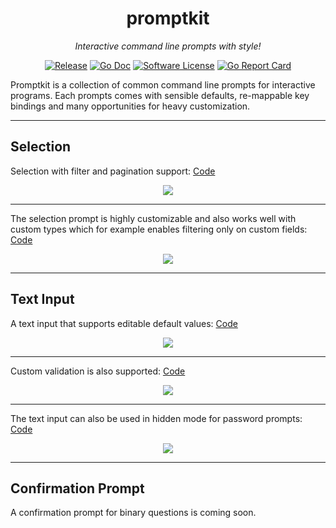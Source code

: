 <p align="center">
  <h1 align="center"><b>promptkit</b></h1>
  <p align="center"><i>Interactive command line prompts with style!</i></p>
  <p align="center">
    <a href="https://github.com/erikgeiser/promptkit/releases/latest"><img alt="Release" src="https://img.shields.io/github/release/erikgeiser/promptkit.svg?style=for-the-badge"></a>
    <a href="https://pkg.go.dev/github.com/erikgeiser/promptkit"><img alt="Go Doc" src="https://img.shields.io/badge/godoc-reference-blue.svg?style=for-the-badge"></a>
    <a href="/LICENSE.md"><img alt="Software License" src="https://img.shields.io/badge/license-MIT-brightgreen.svg?style=for-the-badge"></a>
    <a href="https://goreportcard.com/report/github.com/erikgeiser/promptkit"><img alt="Go Report Card" src="https://goreportcard.com/badge/github.com/erikgeiser/promptkit?style=for-the-badge"></a>
  </p>
</p>

Promptkit is a collection of common command line prompts for interactive
programs. Each prompts comes with sensible defaults, re-mappable key bindings
and many opportunities for heavy customization.

---

## Selection

Selection with filter and pagination support: [Code](https://github.com/erikgeiser/promptkit/blob/ea17c82a1ba5299a2eb2b00bc1b1b5baf4e52a5e/examples/selection/main.go#L11-L150)

<p align="center">
  <a href="https://asciinema.org/a/8co2qSgAIxRZBJzvX5iZXwUqF" target="_blank"><img src="https://asciinema.org/a/8co2qSgAIxRZBJzvX5iZXwUqF.svg" /></a>
</p>

---

The selection prompt is highly customizable and also works well with custom
types which for example enables filtering only on custom fields: [Code](https://github.com/erikgeiser/promptkit/blob/ea17c82a1ba5299a2eb2b00bc1b1b5baf4e52a5e/examples/selection_custom/main.go#L55-L70)

<p align="center">
  <a href="https://asciinema.org/a/Uw7QjXK7nZ0eHmigqIzdDXk3C" target="_blank"><img src="https://asciinema.org/a/Uw7QjXK7nZ0eHmigqIzdDXk3C.svg" /></a>
</p>

---

## Text Input

A text input that supports editable default values: [Code](https://github.com/erikgeiser/promptkit/blob/f29e12dd8eb290771e9652a0eda6cac0e3895976/examples/textinput/main.go#L11-L16)

<p align="center">
  <a href="https://asciinema.org/a/xUudX97RAXNnHMkArASH4Ccgv" target="_blank"><img src="https://asciinema.org/a/xUudX97RAXNnHMkArASH4Ccgv.svg" /></a>
</p>

---

Custom validation is also supported: [Code](https://github.com/erikgeiser/promptkit/blob/f29e12dd8eb290771e9652a0eda6cac0e3895976/examples/textinput_custom/main.go#L28-L36)

<p align="center">
  <a href="https://asciinema.org/a/DobgVEJWgxQr6MnyX48gzHOR1" target="_blank"><img src="https://asciinema.org/a/DobgVEJWgxQr6MnyX48gzHOR1.svg" /></a>
</p>

---

The text input can also be used in hidden mode for password prompts: [Code](https://github.com/erikgeiser/promptkit/blob/f29e12dd8eb290771e9652a0eda6cac0e3895976/examples/textinput_hidden/main.go#L11-L17)

<p align="center">
  <a href="https://asciinema.org/a/k2KTLG49OWWQ3AofrGSzWVmkL" target="_blank"><img src="https://asciinema.org/a/k2KTLG49OWWQ3AofrGSzWVmkL.svg" /></a>
</p>

---

## Confirmation Prompt

A confirmation prompt for binary questions is coming soon.
